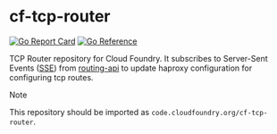 # cf-tcp-router
[![Go Report Card](https://goreportcard.com/badge/code.cloudfoundry.org/cf-tcp-router)](https://goreportcard.com/report/code.cloudfoundry.org/cf-tcp-router)
[![Go Reference](https://pkg.go.dev/badge/code.cloudfoundry.org/cf-tcp-router.svg)](https://pkg.go.dev/code.cloudfoundry.org/cf-tcp-router)

TCP Router repository for Cloud Foundry. It subscribes to Server-Sent Events ([SSE](https://en.wikipedia.org/wiki/Server-sent_events)) from [routing-api](https://github.com/cloudfoundry/routing-api) to update haproxy configuration for configuring tcp routes.

> [!NOTE]
>
> This repository should be imported as `code.cloudfoundry.org/cf-tcp-router`.
